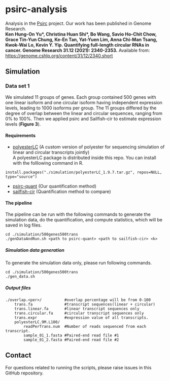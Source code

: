 # psirc-analysis
Analysis in the [Psirc](https://github.com/Christina-hshi/psirc) project. Our work has been published in Genome Research. \
**Ken Hung-On Yu\*, Christina Huan Shi\*, Bo Wang, Savio Ho-Chit Chow, Grace Tin-Yun Chung, Ke-En Tan, Yat-Yuen Lim, Anna Chi-Man Tsang, Kwok-Wai Lo, Kevin Y. Yip. Quantifying full-length circular RNAs in cancer. Genome Research 31.12 (2021): 2340-2353.** Available from: https://genome.cshlp.org/content/31/12/2340.short

## Simulation
### Data set 1
We simulated 11 groups of genes. Each group contained 500 genes with one linear isoform and one circular isoform having independent expression levels, leading to 1000 isoforms per group. The 11 groups differed by the degree of overlap between the linear and circular sequences, ranging from 0% to 100%. Then we applied psirc and Sailfish-cir to estimate expression levels (**Figure 3**).

#### Requirements
- [polyesterLC](https://github.com/Christina-hshi/polyester-LC.git) (A custom version of polyester for sequencing simulation of linear and circular transcripts jointly)\
A polyesterLC package is distributed inside this repo. You can install with the folllowing command in R.
```
install.packages("./simulation/polyesterLC_1.9.7.tar.gz", repos=NULL, type="source")
```
- [psirc-quant](https://github.com/Christina-hshi/psirc) (Our quantification method)
- [sailfish-cir](https://github.com/zerodel/sailfish-cir.git) (Quantification method to compare)

#### The pipeline
The pipeline can be run with the following commands to generate the simulation data, do the quantification, and compute statistics, which will be saved in log files.
```
cd ./simulation/500genes500trans
./genDataAndRun.sh <path to psirc-quant> <path to sailfish-cir> <k>
```
##### Simulation data generation
To generate the simulation data only, please run following commands.
```
cd ./simulation/500genes500trans
./gen_data.sh
```
##### Output files
```
./overlap.<per>/          #overlap percentage will be from 0-100
    trans.fa              #transcript sequences(linear + circular)
    trans.linear.fa       #linear transcript sequences only
    trans.circular.fa     #circular transcript sequences only
    trans.expr            #expression value of all transcripts.
    polyesterLC.9M.L100/  
        readPerTrans.num  #Number of reads sequenced from each transcript.
        sample_01_1.fasta #Paired-end read file #1
        sample_01_2.fasta #Paired-end read file #2
```

## Contact
For questions related to running the scripts, please raise issues in this GitHub repository.
